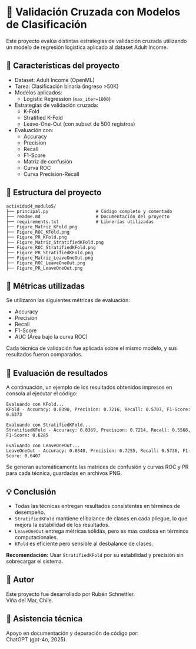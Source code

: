 # 📘 Validación Cruzada con Modelos de Clasificación

Este proyecto evalúa distintas estrategias de validación cruzada utilizando un modelo de regresión logística aplicado al dataset Adult Income.

## 📌 Características del proyecto

- Dataset: Adult Income (OpenML)
- Tarea: Clasificación binaria (ingreso >50K)
- Modelos aplicados:
  - Logistic Regression (`max_iter=1000`)
- Estrategias de validación cruzada:
  - K-Fold
  - Stratified K-Fold
  - Leave-One-Out (con subset de 500 registros)
- Evaluación con:
  - Accuracy
  - Precision
  - Recall
  - F1-Score
  - Matriz de confusión
  - Curva ROC
  - Curva Precision-Recall

## 📁 Estructura del proyecto

```
actividad4_modulo5/
├── principal.py                  # Código completo y comentado
├── readme.md                     # Documentación del proyecto
├── requirements.txt              # Librerías utilizadas
├── Figure_Matriz_KFold.png
├── Figure_ROC_KFold.png
├── Figure_PR_KFold.png
├── Figure_Matriz_StratifiedKFold.png
├── Figure_ROC_StratifiedKFold.png
├── Figure_PR_StratifiedKFold.png
├── Figure_Matriz_LeaveOneOut.png
├── Figure_ROC_LeaveOneOut.png
├── Figure_PR_LeaveOneOut.png
```

## 🧪 Métricas utilizadas

Se utilizaron las siguientes métricas de evaluación:

- Accuracy
- Precision
- Recall
- F1-Score
- AUC (Área bajo la curva ROC)

Cada técnica de validación fue aplicada sobre el mismo modelo, y sus resultados fueron comparados.

## 🔎 Evaluación de resultados

A continuación, un ejemplo de los resultados obtenidos impresos en consola al ejecutar el código:

```
Evaluando con KFold...
KFold - Accuracy: 0.8390, Precision: 0.7216, Recall: 0.5707, F1-Score: 0.6373

Evaluando con StratifiedKFold...
StratifiedKFold - Accuracy: 0.8369, Precision: 0.7214, Recall: 0.5568, F1-Score: 0.6285

Evaluando con LeaveOneOut...
LeaveOneOut - Accuracy: 0.8340, Precision: 0.7255, Recall: 0.5736, F1-Score: 0.6407
```

Se generan automáticamente las matrices de confusión y curvas ROC y PR para cada técnica, guardadas en archivos PNG.

## 💡 Conclusión

- Todas las técnicas entregan resultados consistentes en términos de desempeño.
- `StratifiedKFold` mantiene el balance de clases en cada pliegue, lo que mejora la estabilidad de los resultados.
- `LeaveOneOut` entrega métricas sólidas, pero es más costosa en términos computacionales.
- `KFold` es eficiente pero sensible al desbalance de clases.

**Recomendación:** Usar `StratifiedKFold` por su estabilidad y precisión sin sobrecargar el sistema.

## 👤 Autor

Este proyecto fue desarrollado por Rubén Schnettler.  
Viña del Mar, Chile.

## 🤖 Asistencia técnica

Apoyo en documentación y depuración de código por:  
ChatGPT (gpt-4o, 2025).
